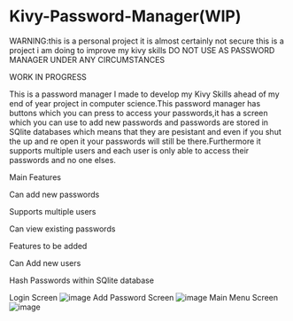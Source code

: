 # Kivy-Password-Manager(WIP)
WARNING:this is a personal project it is almost certainly not secure this is a project i am doing to improve my kivy skills DO NOT USE AS PASSWORD MANAGER UNDER ANY CIRCUMSTANCES

WORK IN PROGRESS

This is a password manager I made to develop my Kivy Skills ahead of my end of year project in computer science.This password manager has buttons which you can press to access your passwords,it has a screen which you can use to add new passwords and passwords are stored in SQlite databases which means that they are pesistant and even if you shut the up and re open it your passwords will still be there.Furthermore it supports multiple users and each user is only able to access their passwords and no one elses.

Main Features

Can add new passwords

Supports multiple users

Can view existing passwords

Features to be added

Can Add new users

Hash Passwords within SQlite database

Login Screen
![image](https://user-images.githubusercontent.com/104518243/208712321-53379c08-f73f-43e2-bd59-f57535c54080.png)
Add Password Screen
![image](https://user-images.githubusercontent.com/104518243/208715412-8b4d35c7-c14d-4792-9537-f013f2152365.png)
Main Menu Screen
![image](https://user-images.githubusercontent.com/104518243/208715948-6d821fcf-58b5-442d-816e-ba370cf973b4.png)
